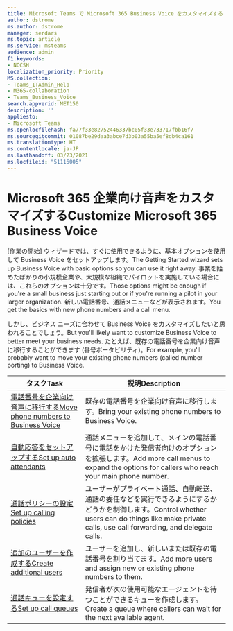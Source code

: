 ```yaml
---
title: Microsoft Teams で Microsoft 365 Business Voice をカスタマイズする
author: dstrome
ms.author: dstrome
manager: serdars
ms.topic: article
ms.service: msteams
audience: admin
f1.keywords:
- NOCSH
localization_priority: Priority
MS.collection:
- Teams_ITAdmin_Help
- M365-collaboration
- Teams_Business_Voice
search.appverid: MET150
description: ''
appliesto:
- Microsoft Teams
ms.openlocfilehash: fa77f33e82752446337bc05f33e733717fbb16f7
ms.sourcegitcommit: 01087be29daa3abce7d3b03a55ba5ef8db4ca161
ms.translationtype: HT
ms.contentlocale: ja-JP
ms.lasthandoff: 03/23/2021
ms.locfileid: "51116005"
---
```

# <a name="customize-microsoft-365-business-voice"></a><span data-ttu-id="3fbb5-102">Microsoft 365 企業向け音声をカスタマイズする</span><span class="sxs-lookup"><span data-stu-id="3fbb5-102">Customize Microsoft 365 Business Voice</span></span>

<span data-ttu-id="3fbb5-103">[作業の開始] ウィザードでは、すぐに使用できるように、基本オプションを使用して Business Voice をセットアップします。</span><span class="sxs-lookup"><span data-stu-id="3fbb5-103">The Getting Started wizard sets up Business Voice with basic options so you can use it right away.</span></span> <span data-ttu-id="3fbb5-104">事業を始めたばかりの小規模企業や、大規模な組織でパイロットを実施している場合には、これらのオプションは十分です。</span><span class="sxs-lookup"><span data-stu-id="3fbb5-104">Those options might be enough if you're a small business just starting out or if you're running a pilot in your larger organization.</span></span> <span data-ttu-id="3fbb5-105">新しい電話番号、通話メニューなどが表示されます。</span><span class="sxs-lookup"><span data-stu-id="3fbb5-105">You get the basics with new phone numbers and a call menu.</span></span> 

<span data-ttu-id="3fbb5-106">しかし、ビジネス ニーズに合わせて Business Voice をカスタマイズしたいと思われることでしょう。</span><span class="sxs-lookup"><span data-stu-id="3fbb5-106">But you'll likely want to customize Business Voice to better meet your business needs.</span></span> <span data-ttu-id="3fbb5-107">たとえば、既存の電話番号を企業向け音声に移行することができます (番号ポータビリティ)。</span><span class="sxs-lookup"><span data-stu-id="3fbb5-107">For example, you'll probably want to move your existing phone numbers (called number porting) to Business Voice.</span></span>

| <span data-ttu-id="3fbb5-108">タスク</span><span class="sxs-lookup"><span data-stu-id="3fbb5-108">Task</span></span>                                                          | <span data-ttu-id="3fbb5-109">説明</span><span class="sxs-lookup"><span data-stu-id="3fbb5-109">Description</span></span>                                                                                          |
|---------------------------------------------------------------|------------------------------------------------------------------------------------------------------|
| [<span data-ttu-id="3fbb5-110">電話番号を企業向け音声に移行する</span><span class="sxs-lookup"><span data-stu-id="3fbb5-110">Move phone numbers to Business Voice</span></span>](port-phone-numbers.md) | <span data-ttu-id="3fbb5-111">既存の電話番号を企業向け音声に移行します。</span><span class="sxs-lookup"><span data-stu-id="3fbb5-111">Bring your existing phone numbers to Business Voice.</span></span>                                                 |
| [<span data-ttu-id="3fbb5-112">自動応答をセットアップする</span><span class="sxs-lookup"><span data-stu-id="3fbb5-112">Set up auto attendants</span></span>](./create-a-phone-system-auto-attendant-smb.md)           | <span data-ttu-id="3fbb5-113">通話メニューを追加して、メインの電話番号に電話をかけた発信者向けのオプションを拡張します。</span><span class="sxs-lookup"><span data-stu-id="3fbb5-113">Add more call menus to expand the options for callers who reach your main phone number.</span></span>        |
| [<span data-ttu-id="3fbb5-114">通話ポリシーの設定</span><span class="sxs-lookup"><span data-stu-id="3fbb5-114">Set up calling policies</span></span>](set-up-policies.md)                 | <span data-ttu-id="3fbb5-115">ユーザーがプライベート通話、自動転送、通話の委任などを実行できるようにするかどうかを制御します。</span><span class="sxs-lookup"><span data-stu-id="3fbb5-115">Control whether users can do things like make private calls, use call forwarding, and delegate calls.</span></span>        |
| [<span data-ttu-id="3fbb5-116">追加のユーザーを作成する</span><span class="sxs-lookup"><span data-stu-id="3fbb5-116">Create additional users</span></span>](create-users.md)                    | <span data-ttu-id="3fbb5-117">ユーザーを追加し、新しいまたは既存の電話番号を割り当てます。</span><span class="sxs-lookup"><span data-stu-id="3fbb5-117">Add more users and assign new or existing phone numbers to them.</span></span>                                     |
| [<span data-ttu-id="3fbb5-118">通話キューを設定する</span><span class="sxs-lookup"><span data-stu-id="3fbb5-118">Set up call queues</span></span>](./create-a-phone-system-call-queue-smb.md)                   | <span data-ttu-id="3fbb5-119">発信者が次の使用可能なエージェントを待つことができるキューを作成します。</span><span class="sxs-lookup"><span data-stu-id="3fbb5-119">Create a queue where callers can wait for the next available agent.</span></span>                                  |